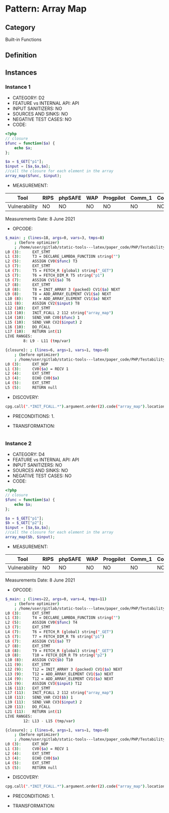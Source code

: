 # Pattern: Array Map

## Category

Built-in Functions

## Definition

## Instances

### Instance 1

- CATEGORY: D2
- FEATURE vs INTERNAL API: API
- INPUT SANITIZERS:  NO
- SOURCES AND SINKS: NO 
- NEGATIVE TEST CASES: NO
- CODE:

```php
<?php
// closure
$func = function($a) {
    echo $a;
};

$a = $_GET["p1"];
$input = [$a,$a,$a];
//call the closure for each element in the array
array_map($func, $input);
```

- MEASUREMENT:

| Tool          | RIPS | phpSAFE | WAP  | Progpilot | Comm_1 | Comm_2 | Correct |
| ------------- | ---- | ------- | ---- | --------- | ------- | --------- | ------- |
| Vulnerability | NO   | NO      | NO   | NO        | NO      | NO        | YES     |
Measurements Date: 8 June 2021

- OPCODE:

```bash
$_main: ; (lines=18, args=0, vars=3, tmps=8)
    ; (before optimizer)
    ; /home/user/gitlab/static-tools---latex/paper_code/PHP/Testability_Patterns/16_array_map/first_ex/first_ex.php:1-10
L0 (3):     EXT_STMT
L1 (3):     T3 = DECLARE_LAMBDA_FUNCTION string("")
L2 (5):     ASSIGN CV0($func) T3
L3 (7):     EXT_STMT
L4 (7):     T5 = FETCH_R (global) string("_GET")
L5 (7):     T6 = FETCH_DIM_R T5 string("p1")
L6 (7):     ASSIGN CV1($a) T6
L7 (8):     EXT_STMT
L8 (8):     T8 = INIT_ARRAY 3 (packed) CV1($a) NEXT
L9 (8):     T8 = ADD_ARRAY_ELEMENT CV1($a) NEXT
L10 (8):    T8 = ADD_ARRAY_ELEMENT CV1($a) NEXT
L11 (8):    ASSIGN CV2($input) T8
L12 (10):   EXT_STMT
L13 (10):   INIT_FCALL 2 112 string("array_map")
L14 (10):   SEND_VAR CV0($func) 1
L15 (10):   SEND_VAR CV2($input) 2
L16 (10):   DO_FCALL
L17 (10):   RETURN int(1)
LIVE RANGES:
        8: L9 - L11 (tmp/var)

{closure}: ; (lines=6, args=1, vars=1, tmps=0)
    ; (before optimizer)
    ; /home/user/gitlab/static-tools---latex/paper_code/PHP/Testability_Patterns/16_array_map/first_ex/first_ex.php:3-5
L0 (3):     EXT_NOP
L1 (3):     CV0($a) = RECV 1
L2 (4):     EXT_STMT
L3 (4):     ECHO CV0($a)
L4 (5):     EXT_STMT
L5 (5):     RETURN null
```

- DISCOVERY:

```bash
cpg.call(".*INIT_FCALL.*").argument.order(2).code("array_map").location.l
```

- PRECONDITIONS:
   1.

- TRANSFORMATION: 

```

```

### Instance 2

- CATEGORY: D4
- FEATURE vs INTERNAL API: API
- INPUT SANITIZERS:  NO
- SOURCES AND SINKS: NO 
- NEGATIVE TEST CASES: NO
- CODE:

```php
<?php
// closure
$func = function($a) {
    echo $a;
};

$a = $_GET["p1"];
$b = $_GET["p2"];
$input = [$a,$a,$a];
//call the closure for each element in the array
array_map($b, $input);
```

- MEASUREMENT:

| Tool          | RIPS | phpSAFE | WAP  | Progpilot | Comm_1 | Comm_2 | Correct |
| ------------- | ---- | ------- | ---- | --------- | ------- | --------- | ------- |
| Vulnerability | NO  | NO      | NO   | NO        | NO      | NO        | YES     |

Measurements Date: 8 June 2021

- OPCODE:

```bash
$_main: ; (lines=22, args=0, vars=4, tmps=11)
    ; (before optimizer)
    ; /home/user/gitlab/static-tools---latex/paper_code/PHP/Testability_Patterns/16_array_map/second_ex/second_ex.php:1-11
L0 (3):     EXT_STMT
L1 (3):     T4 = DECLARE_LAMBDA_FUNCTION string("")
L2 (5):     ASSIGN CV0($func) T4
L3 (7):     EXT_STMT
L4 (7):     T6 = FETCH_R (global) string("_GET")
L5 (7):     T7 = FETCH_DIM_R T6 string("p1")
L6 (7):     ASSIGN CV1($a) T7
L7 (8):     EXT_STMT
L8 (8):     T9 = FETCH_R (global) string("_GET")
L9 (8):     T10 = FETCH_DIM_R T9 string("p2")
L10 (8):    ASSIGN CV2($b) T10
L11 (9):    EXT_STMT
L12 (9):    T12 = INIT_ARRAY 3 (packed) CV1($a) NEXT
L13 (9):    T12 = ADD_ARRAY_ELEMENT CV1($a) NEXT
L14 (9):    T12 = ADD_ARRAY_ELEMENT CV1($a) NEXT
L15 (9):    ASSIGN CV3($input) T12
L16 (11):   EXT_STMT
L17 (11):   INIT_FCALL 2 112 string("array_map")
L18 (11):   SEND_VAR CV2($b) 1
L19 (11):   SEND_VAR CV3($input) 2
L20 (11):   DO_FCALL
L21 (11):   RETURN int(1)
LIVE RANGES:
        12: L13 - L15 (tmp/var)

{closure}: ; (lines=6, args=1, vars=1, tmps=0)
    ; (before optimizer)
    ; /home/user/gitlab/static-tools---latex/paper_code/PHP/Testability_Patterns/16_array_map/second_ex/second_ex.php:3-5
L0 (3):     EXT_NOP
L1 (3):     CV0($a) = RECV 1
L2 (4):     EXT_STMT
L3 (4):     ECHO CV0($a)
L4 (5):     EXT_STMT
L5 (5):     RETURN null
```

- DISCOVERY:

```bash
cpg.call(".*INIT_FCALL.*").argument.order(2).code("array_map").location.l
```

- PRECONDITIONS:
  1.

- TRANSFORMATION: 

```

```

